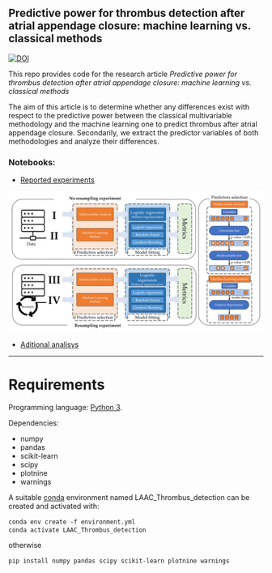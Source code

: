 ## Predictive power for thrombus detection after atrial appendage closure: machine learning vs. classical methods

[![DOI](https://zenodo.org/badge/480768705.svg)](https://zenodo.org/badge/latestdoi/480768705)

This repo provides code for the research article *Predictive power for thrombus detection after atrial appendage closure: machine learning vs. classical methods*

The aim of this article is to determine whether any differences exist with respect to the predictive power between the classical multivariable methodology and the machine learning one to predict thrombus after atrial appendage closure. Secondarily, we extract the predictor variables of both methodologies and analyze their differences.
 
### Notebooks:

- [Reported experiments](https://github.com/IA-Cardiologia-husa/LAAC_Thrombus_detection_MLvsClassical/blob/main/All_Experiments.ipynb)

![Experiment workflow](WorkFlowNotebook.png "Experiments workflow")

- [Aditional analisys](https://github.com/IA-Cardiologia-husa/LAAC_Thrombus_detection_MLvsClassical/blob/main/Aditional_analisys.ipynb)

---
# Requirements

Programming language: [Python 3](https://www.python.org/).

Dependencies:
- numpy
- pandas
- scikit-learn
- scipy
- plotnine
- warnings

A suitable [conda](https://docs.conda.io/projects/conda/en/latest/index.html) environment named LAAC_Thrombus_detection can be created and activated with:

    conda env create -f environment.yml
    conda activate LAAC_Thrombus_detection

otherwise

    pip install numpy pandas scipy scikit-learn plotnine warnings

